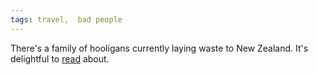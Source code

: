 ```yaml
---
tags: travel,  bad people
---
```


There's a family of hooligans currently laying waste to New Zealand. It's delightful to [read](https://slate.com/human-interest/2019/01/new-zealand-tourists-john-johnson-tina-cash-arrest.html) about.